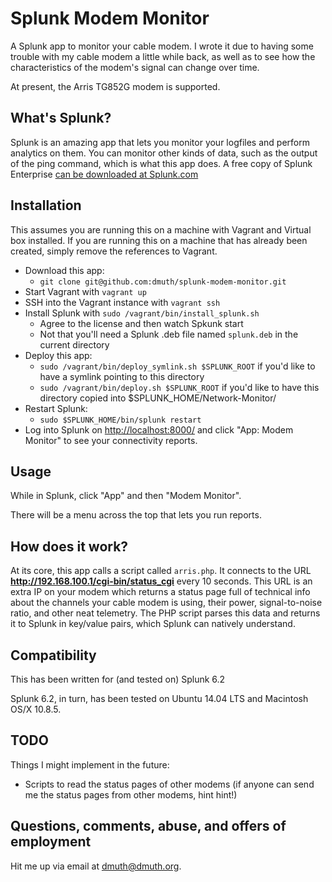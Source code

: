 # Splunk Modem Monitor


A Splunk app to monitor your cable modem.  I wrote it due to having some trouble with my cable modem a little while back, as well as to see how the characteristics of the modem's signal can change over time.

At present, the Arris TG852G modem is supported.



## What's Splunk?

Splunk is an amazing app that lets you monitor your logfiles and perform analytics on them.  You can monitor other kinds of data, such as the output of the ping command, which is what this app does.  A free copy of Splunk Enterprise [can be downloaded at Splunk.com](http://www.splunk.com/)


## Installation

This assumes you are running this on a machine with Vagrant and Virtual box installed.  If you are running this on a machine 
that has already been created, simply remove the references to Vagrant.

- Download this app:
	- `git clone git@github.com:dmuth/splunk-modem-monitor.git`
- Start Vagrant with `vagrant up`
- SSH into the Vagrant instance with `vagrant ssh`
- Install Splunk with `sudo /vagrant/bin/install_splunk.sh`
    - Agree to the license and then watch Spkunk start
    - Not that you'll need a Splunk .deb file named `splunk.deb` in the current directory
- Deploy this app:
	- `sudo /vagrant/bin/deploy_symlink.sh $SPLUNK_ROOT` if you'd like to have a symlink pointing to this directory
	- `sudo /vagrant/bin/deploy.sh $SPLUNK_ROOT` if you'd like to have this directory copied into $SPLUNK_HOME/Network-Monitor/
- Restart Splunk:
    - `sudo $SPLUNK_HOME/bin/splunk restart`
- Log into Splunk on [http://localhost:8000/](http://localhost:8000/) and click "App: Modem Monitor" to see your connectivity reports.



## Usage

While in Splunk, click "App" and then "Modem Monitor".

There will be a menu across the top that lets you run reports.



## How does it work?

At its core, this app calls a script called `arris.php`.  It connects to the URL **http://192.168.100.1/cgi-bin/status_cgi** every 10 seconds.  This URL is an extra IP on your modem which returns a status page full of technical info about the channels your cable modem is using, their power, signal-to-noise ratio, and other neat telemetry.  The PHP script parses this data and returns it to Splunk in key/value pairs, which Splunk can natively understand.


## Compatibility

This has been written for (and tested on) Splunk 6.2

Splunk 6.2, in turn, has been tested on Ubuntu 14.04 LTS and Macintosh OS/X 10.8.5.



## TODO

Things I might implement in the future:
- Scripts to read the status pages of other modems (if anyone can send me the status pages from other modems, hint hint!)


    
## Questions, comments, abuse, and offers of employment

Hit me up via email at dmuth@dmuth.org.
